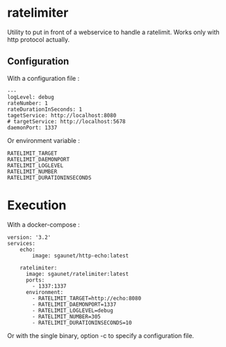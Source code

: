 
# ratelimiter

Utility to put in front of a webservice to handle a ratelimit. Works only with http protocol actually.

## Configuration

With a configuration file :

```
---
logLevel: debug
rateNumber: 1  
rateDurationInSeconds: 1
tagetService: http://localhost:8080
# targetService: http://localhost:5678
daemonPort: 1337
```

Or environment variable :

```
RATELIMIT_TARGET
RATELIMIT_DAEMONPORT
RATELIMIT_LOGLEVEL
RATELIMIT_NUMBER
RATELIMIT_DURATIONINSECONDS
```

# Execution

With a docker-compose :


```
version: '3.2'
services:
    echo:
        image: sgaunet/http-echo:latest

    ratelimiter:
      image: sgaunet/ratelimiter:latest
      ports:
        - 1337:1337
      environment:
        - RATELIMIT_TARGET=http://echo:8080
        - RATELIMIT_DAEMONPORT=1337
        - RATELIMIT_LOGLEVEL=debug
        - RATELIMIT_NUMBER=305
        - RATELIMIT_DURATIONINSECONDS=10
```

Or with the single binary, option -c to specify a configuration file.